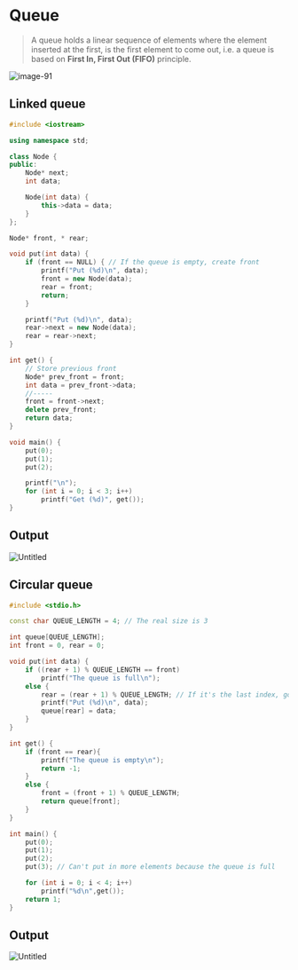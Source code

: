 # Queue
>A queue holds a linear sequence of elements where the element inserted at the first, is the first element to come out, i.e. a queue is based on **First In, First Out (FIFO)** principle.

![image-91](https://user-images.githubusercontent.com/67142421/148844843-6b484f8d-87a2-4657-bdce-d7589ec942d7.png)

## Linked queue
~~~C++
#include <iostream>

using namespace std;

class Node {
public:
	Node* next;
	int data;

	Node(int data) {
		this->data = data;
	}
};

Node* front, * rear;

void put(int data) {
	if (front == NULL) { // If the queue is empty, create front
		printf("Put (%d)\n", data);
		front = new Node(data);
		rear = front;
		return;
	}

	printf("Put (%d)\n", data);
	rear->next = new Node(data);
	rear = rear->next;
}

int get() {	
	// Store previous front
	Node* prev_front = front;
	int data = prev_front->data;
	//-----
	front = front->next;
	delete prev_front;
	return data;
}

void main() {
	put(0);
	put(1);
	put(2);

	printf("\n");
	for (int i = 0; i < 3; i++)
		printf("Get (%d)", get());
}
~~~
## Output
![Untitled](https://user-images.githubusercontent.com/67142421/148811614-83fe5009-8aa2-4657-9116-df5999a4fcda.png)

## Circular queue
~~~C++
#include <stdio.h>

const char QUEUE_LENGTH = 4; // The real size is 3

int queue[QUEUE_LENGTH];
int front = 0, rear = 0;

void put(int data) {
	if ((rear + 1) % QUEUE_LENGTH == front)
		printf("The queue is full\n");
	else {
		rear = (rear + 1) % QUEUE_LENGTH; // If it's the last index, go back to index 0, if not, index++
		printf("Put (%d)\n", data);
		queue[rear] = data;
	}
}

int get() {
	if (front == rear){
		printf("The queue is empty\n");
        return -1;
    }
	else {
		front = (front + 1) % QUEUE_LENGTH;
		return queue[front];
	}
}

int main() {
	put(0);
	put(1);
	put(2);
	put(3); // Can't put in more elements because the queue is full

	for (int i = 0; i < 4; i++)
		printf("%d\n",get());
    return 1;
}
~~~
## Output
![Untitled](https://user-images.githubusercontent.com/67142421/148811780-8cae3043-6f66-4003-a5fc-88f26461aca4.png)

